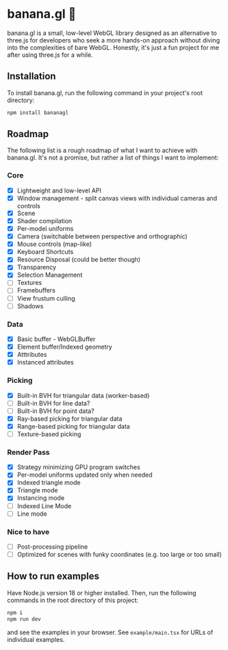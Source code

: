 # banana.gl 🍌

banana.gl is a small, low-level WebGL library designed as an alternative to three.js for developers who seek a more hands-on approach without diving into the complexities of bare WebGL. Honestly, it's just a fun project for me after using three.js for a while.

## Installation

To install banana.gl, run the following command in your project's root directory:

```bash
npm install bananagl
```

## Roadmap

The following list is a rough roadmap of what I want to achieve with banana.gl. It's not a promise, but rather a list of things I want to implement:

### Core

-   [x] Lightweight and low-level API
-   [x] Window management - split canvas views with individual cameras and controls
-   [x] Scene
-   [x] Shader compilation
-   [x] Per-model uniforms
-   [x] Camera (switchable between perspective and orthographic)
-   [x] Mouse controls (map-like)
-   [x] Keyboard Shortcuts
-   [x] Resource Disposal (could be better though)
-   [x] Transparency
-   [x] Selection Management
-   [ ] Textures
-   [ ] Framebuffers
-   [ ] View frustum culling
-   [ ] Shadows

### Data

-   [x] Basic buffer - WebGLBuffer
-   [x] Element buffer/Indexed geometry
-   [x] Atttributes
-   [x] Instanced attributes

### Picking

-   [x] Built-in BVH for triangular data (worker-based)
-   [ ] Built-in BVH for line data?
-   [ ] Built-in BVH for point data?
-   [x] Ray-based picking for triangular data
-   [x] Range-based picking for triangular data
-   [ ] Texture-based picking

### Render Pass

-   [x] Strategy minimizing GPU program switches
-   [x] Per-model uniforms updated only when needed
-   [x] Indexed triangle mode
-   [x] Triangle mode
-   [x] Instancing mode
-   [ ] Indexed Line Mode
-   [ ] Line mode

### Nice to have

-   [ ] Post-processing pipeline
-   [ ] Optimized for scenes with funky coordinates (e.g. too large or too small)

## How to run examples

Have Node.js version 18 or higher installed. Then, run the following commands in the root directory of this project:

```bash
npm i
npm run dev
```

and see the examples in your browser. See `example/main.tsx` for URLs of individual examples.
